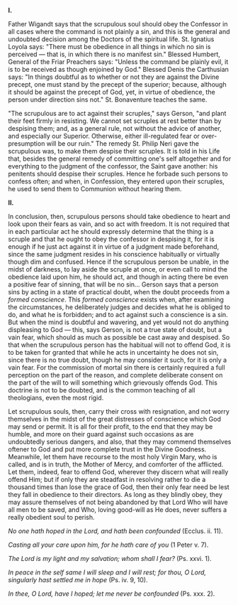 
**I\.**

Father Wigandt says that the scrupulous soul should obey the Confessor in all cases where the command is not plainly a sin, and this is the general and undoubted decision among the Doctors of the spiritual life. St. Ignatius Loyola says: \"There must be obedience in all things in which no sin is perceived — that is, in which there is no manifest sin.\" Blessed Humbert, General of the Friar Preachers says: \"Unless the command be plainly evil, it is to be received as though enjoined by God.\" Blessed Denis the Carthusian says: \"In things doubtful as to whether or not they are against the Divine precept, one must stand by the precept of the superior; because, although it should be against the precept of God, yet, in virtue of obedience, the person under direction sins not.\" St. Bonaventure teaches the same.

\"The scrupulous are to act against their scruples,\" says Gerson, \"and plant their feet firmly in resisting. We cannot set scruples at rest better than by despising them; and, as a general rule, not without the advice of another, and especially our Superior. Otherwise, either ill-regulated fear or over-presumption will be our ruin.\" The remedy St. Philip Neri gave the scrupulous was, to make them despise their scruples. It is told in his Life that, besides the general remedy of committing one\'s self altogether and for everything to the judgment of the confessor, the Saint gave another: his penitents should despise their scruples. Hence he forbade such persons to confess often; and when, in Confession, they entered upon their scruples, he used to send them to Communion without hearing them.

**II\.**

In conclusion, then, scrupulous persons should take obedience to heart and look upon their fears as vain, and so act with freedom. It is not required that in each particular act he should expressly determine that the thing is a scruple and that he ought to obey the confessor in despising it, for it is enough if he just act against it in virtue of a judgment made beforehand, since the same judgment resides in his conscience habitually or virtually though dim and confused. Hence if the scrupulous person be unable, in the midst of darkness, to lay aside the scruple at once, or even call to mind the obedience laid upon him, he should act, and though in acting there be even a positive fear of sinning, that will be no sin... Gerson says that a person sins by acting in a state of practical doubt, when the doubt proceeds from a *formed conscience*. This *formed conscience* exists when, after examining the circumstances, he deliberately judges and decides what he is obliged to do, and what he is forbidden; and to act against such a conscience is a sin. But when the mind is doubtful and wavering, and yet would not do anything displeasing to God — this, says Gerson, is not a true state of doubt, but a vain fear, which should as much as possible be cast away and despised. So that when the scrupulous person has the habitual will not to offend God, it is to be taken for granted that while he acts in uncertainty he does not sin, since there is no true doubt, though he may consider it such, for it is only a vain fear. For the commission of mortal sin there is certainly required a full perception on the part of the reason, and complete deliberate consent on the part of the will to will something which grievously offends God. This doctrine is not to be doubted, and is the common teaching of all theologians, even the most rigid.

Let scrupulous souls, then, carry their cross with resignation, and not worry themselves in the midst of the great distresses of conscience which God may send or permit. It is all for their profit, to the end that they may be humble, and more on their guard against such occasions as are undoubtedly serious dangers, and also, that they may commend themselves oftener to God and put more complete trust in the Divine Goodness. Meanwhile, let them have recourse to the most holy Virgin Mary, who is called, and is in truth, the Mother of Mercy, and comforter of the afflicted. Let them, indeed, fear to offend God, wherever they discern what will really offend Him; but if only they are steadfast in resolving rather to die a thousand times than lose the grace of God, then their only fear need be lest they fall in obedience to their directors. As long as they blindly obey, they may assure themselves of not being abandoned by that Lord Who will have all men to be saved, and Who, loving good-will as He does, never suffers a really obedient soul to perish.

*No one hath hoped in the Lord, and hath been confounded* (Ecclus. ii. 11).

*Casting all your care upon him, for he hath care of you* (1 Peter v. 7).

*The Lord is my light and my salvation; whom shall I fear?* (Ps. xxvi. 1).

*In peace in the self same I will sleep and I will rest; for thou, O Lord, singularly hast settled me in hope* (Ps. iv. 9, 10).

*In thee, O Lord, have I hoped; let me never be confounded* (Ps. xxx. 2).

